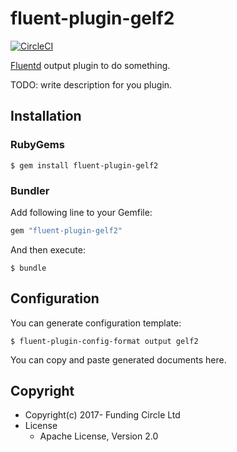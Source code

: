 # fluent-plugin-gelf2
[![CircleCI](https://circleci.com/gh/FundingCircle/fluent-plugin-gelf2/tree/master.svg?style=svg&circle-token=d781ef54862db51be146a2a2ad7aa9d783bb177a)](https://circleci.com/gh/FundingCircle/fluent-plugin-gelf2/tree/master)

[Fluentd](https://fluentd.org/) output plugin to do something.

TODO: write description for you plugin.

## Installation

### RubyGems

```
$ gem install fluent-plugin-gelf2
```

### Bundler

Add following line to your Gemfile:

```ruby
gem "fluent-plugin-gelf2"
```

And then execute:

```
$ bundle
```

## Configuration

You can generate configuration template:

```
$ fluent-plugin-config-format output gelf2
```

You can copy and paste generated documents here.

## Copyright

* Copyright(c) 2017- Funding Circle Ltd
* License
  * Apache License, Version 2.0

